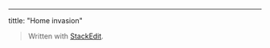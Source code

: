 ---
tittle: "Home invasion"

> Written with [StackEdit](https://stackedit.io/).
<!--stackedit_data:
eyJoaXN0b3J5IjpbODk1MDAyOTc5XX0=
-->